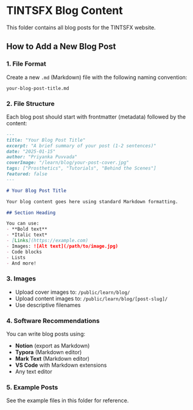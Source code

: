 # TINTSFX Blog Content

This folder contains all blog posts for the TINTSFX website.

## How to Add a New Blog Post

### 1. File Format
Create a new `.md` (Markdown) file with the following naming convention:
```
your-blog-post-title.md
```

### 2. File Structure
Each blog post should start with frontmatter (metadata) followed by the content:

```markdown
---
title: "Your Blog Post Title"
excerpt: "A brief summary of your post (1-2 sentences)"
date: "2025-01-15"
author: "Priyanka Puvvada"
coverImage: "/learn/blog/your-post-cover.jpg"
tags: ["Prosthetics", "Tutorials", "Behind the Scenes"]
featured: false
---

# Your Blog Post Title

Your blog content goes here using standard Markdown formatting.

## Section Heading

You can use:
- **Bold text**
- *Italic text*
- [Links](https://example.com)
- Images: ![Alt text](/path/to/image.jpg)
- Code blocks
- Lists
- And more!
```

### 3. Images
- Upload cover images to: `/public/learn/blog/`
- Upload content images to: `/public/learn/blog/[post-slug]/`
- Use descriptive filenames

### 4. Software Recommendations
You can write blog posts using:
- **Notion** (export as Markdown)
- **Typora** (Markdown editor)
- **Mark Text** (Markdown editor)
- **VS Code** with Markdown extensions
- Any text editor

### 5. Example Posts
See the example files in this folder for reference.
